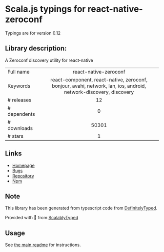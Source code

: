 
# Scala.js typings for react-native-zeroconf

Typings are for version 0.12

## Library description:
A Zeroconf discovery utility for react-native

|                    |                 |
| ------------------ | :-------------: |
| Full name          | react-native-zeroconf |
| Keywords           | react-component, react-native, zeroconf, bonjour, avahi, network, lan, ios, android, network-discovery, discovery |
| # releases         | 12 |
| # dependents       | 0 |
| # downloads        | 50301 |
| # stars            | 1 |

## Links
- [Homepage](https://github.com/balthazar/react-native-zeroconf)
- [Bugs](https://github.com/Apercu/react-native-zeroconf/issues)
- [Repository](https://github.com/Apercu/react-native-zeroconf)
- [Npm](https://www.npmjs.com/package/react-native-zeroconf)
    


## Note
This library has been generated from typescript code from [DefinitelyTyped](https://definitelytyped.org).

Provided with :purple_heart: from [ScalablyTyped](https://github.com/oyvindberg/ScalablyTyped)

## Usage
See [the main readme](../../readme.md) for instructions.


